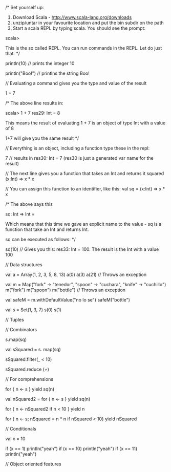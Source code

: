 /*
  Set yourself up:

  1) Download Scala - http://www.scala-lang.org/downloads
  2) unzip/untar in your favourite location and put the bin subdir on the path
  3) Start a scala REPL by typing scala. You should see the prompt:

  scala>

  This is the so called REPL. You can run commands in the REPL. Let do just that:
*/

println(10) // prints the integer 10

println("Boo!") // printlns the string Boo!


// Evaluating a command gives you the type and value of the result

1 + 7

/* The above line results in:

  scala> 1 + 7
  res29: Int = 8

  This means the result of evaluating 1 + 7 is an object of type Int with a value of 8

  1+7 will give you the same result
*/


// Everything is an object, including a function type these in the repl:

7 // results in res30: Int = 7 (res30 is just a generated var name for the result)

// The next line gives you a function that takes an Int and returns it squared
(x:Int) => x * x    

// You can assign this function to an identifier, like this:
val sq = (x:Int) => x * x

/* The above says this
   
   sq: Int => Int = <function1>	

   Which means that this time we gave an explicit name to the value - sq is a function that take an Int and returns Int.

   sq can be executed as follows:
*/

sq(10)   // Gives you this: res33: Int = 100. The result is the Int with a value 100



// Data structures

val a = Array(1, 2, 3, 5, 8, 13)
a(0)
a(3)
a(21)    // Throws an exception

val m = Map("fork" -> "tenedor", "spoon" -> "cuchara", "knife" -> "cuchillo")
m("fork")
m("spoon")
m("bottle")       // Throws an exception

val safeM = m.withDefaultValue("no lo se")
safeM("bottle")

val s = Set(1, 3, 7)
s(0)
s(1)


// Tuples


// Combinators

s.map(sq)

val sSquared = s. map(sq)

sSquared.filter(_ < 10)

sSquared.reduce (_+_)


// For comprehensions

for { n <- s } yield sq(n)

val nSquared2 = for { n <- s } yield sq(n)

for { n <- nSquared2 if n < 10 } yield n

for { n <- s; nSquared = n * n if nSquared < 10} yield nSquared



// Conditionals

val x = 10

if (x == 1) println("yeah")
if (x == 10) println("yeah")
if (x == 11) println("yeah")


// Object oriented features

